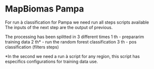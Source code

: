 # MapBiomas Pampa

For run à classification for Pampa we need run all steps scripts available
The inputs of the next step are the output of previous.

The processing has been splitted in 3 different times
1 th - prepararim training data
2 th* - run the random forest classification
3 th - pos classification (filters steps)

*In the second we need a run à script for any region, this script has especifics configurations for training data use.
